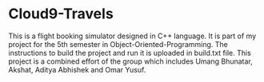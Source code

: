 # Cloud9-Travels
This is a flight booking simulator designed in C++ language. It is part of my project for the 5th semester in Object-Oriented-Programming. The instructions to build the project and run it is uploaded in build.txt file.
This project is a combined effort of the group which includes Umang Bhunatar, Akshat, Aditya Abhishek and Omar Yusuf.
